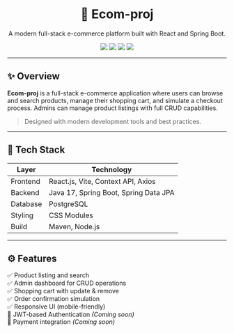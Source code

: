 <h1 align="center">🛒 Ecom-proj</h1>
<p align="center">
  A modern full-stack e-commerce platform built with React and Spring Boot.
</p>

<p align="center">
  <img src="https://img.shields.io/badge/Frontend-React-blue?style=for-the-badge" />
  <img src="https://img.shields.io/badge/Backend-SpringBoot-brightgreen?style=for-the-badge" />
  <img src="https://img.shields.io/badge/Database-PostgreSQL-blue?style=for-the-badge" />
  <img src="https://img.shields.io/badge/License-MIT-yellow?style=for-the-badge" />
</p>

---

## ✨ Overview

**Ecom-proj** is a full-stack e-commerce application where users can browse and search products, manage their shopping cart, and simulate a checkout process. Admins can manage product listings with full CRUD capabilities.

> Designed with modern development tools and best practices.

---

## 🚀 Tech Stack

| Layer     | Technology                                |
|-----------|--------------------------------------------|
| Frontend  | React.js, Vite, Context API, Axios         |
| Backend   | Java 17, Spring Boot, Spring Data JPA      |
| Database  | PostgreSQL                                 |
| Styling   | CSS Modules                                |
| Build     | Maven, Node.js                             |

---

## ⚙️ Features

✅ Product listing and search  
✅ Admin dashboard for CRUD operations  
✅ Shopping cart with update & remove  
✅ Order confirmation simulation  
✅ Responsive UI (mobile-friendly)  
🚧 JWT-based Authentication *(Coming soon)*  
🚧 Payment integration *(Coming soon)*


